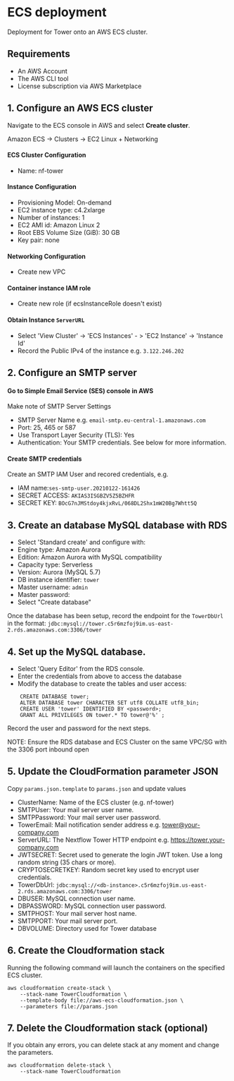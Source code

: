 # ECS deployment

Deployment for Tower onto an AWS ECS cluster. 

## Requirements

* An AWS Account
* The AWS CLI tool
* License subscription via AWS Marketplace

## 1. Configure an AWS ECS cluster

Navigate to the ECS console in AWS and select **Create cluster**.

Amazon ECS -> Clusters -> EC2 Linux + Networking

#### ECS Cluster Configuration

* Name: nf-tower

#### Instance Configuration

* Provisioning Model: On-demand
* EC2 instance type: c4.2xlarge
* Number of instances: 1
* EC2 AMI id: Amazon Linux 2
* Root EBS Volume Size (GiB): 30 GB
* Key pair: none


#### Networking Configuration

* Create new VPC


#### Container instance IAM role

* Create new role (if ecsInstanceRole doesn't exist)


#### Obtain Instance `ServerURL`

* Select 'View Cluster' -> 'ECS Instances' - > 'EC2 Instance' -> 'Instance Id'
* Record the Public IPv4 of the instance e.g. `3.122.246.202`


## 2. Configure an SMTP server

#### Go to Simple Email Service (SES) console in AWS

Make note of SMTP Server Settings

* SMTP Server Name e.g. `email-smtp.eu-central-1.amazonaws.com`
* Port: 25, 465 or 587
* Use Transport Layer Security (TLS): Yes
* Authentication: Your SMTP credentials. See below for more information.

#### Create SMTP credentials
Create an SMTP IAM User and recored credentials, e.g.
* IAM name:`ses-smtp-user.20210122-161426`
* SECRET ACCESS: `AKIAS3ISGBZV5Z5BZHFR`
* SECRET KEY: `BOcG7nJMStdoy4kjxRvL/068DL2Shx1mW20Bg7Whtt5Q`


## 3. Create an database MySQL database with RDS

* Select 'Standard create' and configure with:
* Engine type: Amazon Aurora
* Edition: Amazon Aurora with MySQL compatibility
* Capacity type: Serverless
* Version: Aurora (MySQL 5.7)
* DB instance identifier: `tower`
* Master username: `admin`
* Master password: <password>
* Select "Create database"

Once the database has been setup, record the endpoint for the `TowerDbUrl` in the format:
`jdbc:mysql://tower.c5r6mzfoj9im.us-east-2.rds.amazonaws.com:3306/tower`

## 4. Set up the MySQL database.

* Select 'Query Editor' from the RDS console.
* Enter the credentials from above to access the database
* Modify the database to create the tables and user access:

```
    CREATE DATABASE tower;
    ALTER DATABASE tower CHARACTER SET utf8 COLLATE utf8_bin;
    CREATE USER 'tower' IDENTIFIED BY <password>;    
    GRANT ALL PRIVILEGES ON tower.* TO tower@'%' ;
```
Record the user and password for the next steps.

NOTE: Ensure the RDS database and ECS Cluster on the same VPC/SG with the 3306 port inbound open

## 5. Update the CloudFormation parameter JSON

Copy `params.json.template` to `params.json` and update values

* ClusterName: Name of the ECS cluster (e.g. nf-tower)
* SMTPUser: Your mail server user name.
* SMTPPassword: Your mail server user password.
* TowerEmail: Mail notification sender address e.g. tower@your-company.com
* ServerURL: The Nextflow Tower HTTP endpoint e.g. https://tower.your-company.com
* JWTSECRET: Secret used to generate the login JWT token. Use a long random string (35 chars or more).
* CRYPTOSECRETKEY: Random secret key used to encrypt user credentials.
* TowerDbUrl: `jdbc:mysql://<db-instance>.c5r6mzfoj9im.us-east-2.rds.amazonaws.com:3306/tower`
* DBUSER: MySQL connection user name.
* DBPASSWORD: MySQL connection user password.
* SMTPHOST: Your mail server host name.
* SMTPPORT: Your mail server port.
* DBVOLUME: Directory used for Tower database


## 6. Create the Cloudformation stack

Running the following command will launch the containers on the specified ECS cluster.

```
aws cloudformation create-stack \
    --stack-name TowerCloudformation \
    --template-body file://aws-ecs-cloudformation.json \
    --parameters file://params.json
```

## 7. Delete the Cloudformation stack (optional)

If you obtain any errors, you can delete stack at any moment and change the parameters.

```
aws cloudformation delete-stack \
    --stack-name TowerCloudformation
```
